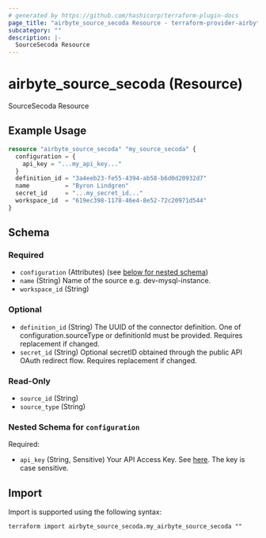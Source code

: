 ```yaml
---
# generated by https://github.com/hashicorp/terraform-plugin-docs
page_title: "airbyte_source_secoda Resource - terraform-provider-airbyte"
subcategory: ""
description: |-
  SourceSecoda Resource
---
```


# airbyte_source_secoda (Resource)

SourceSecoda Resource

## Example Usage

```terraform
resource "airbyte_source_secoda" "my_source_secoda" {
  configuration = {
    api_key = "...my_api_key..."
  }
  definition_id = "3a4eeb23-fe55-4394-ab58-b6d0d20932d7"
  name          = "Byron Lindgren"
  secret_id     = "...my_secret_id..."
  workspace_id  = "619ec398-1178-46e4-8e52-72c20971d544"
}
```

<!-- schema generated by tfplugindocs -->
## Schema

### Required

- `configuration` (Attributes) (see [below for nested schema](#nestedatt--configuration))
- `name` (String) Name of the source e.g. dev-mysql-instance.
- `workspace_id` (String)

### Optional

- `definition_id` (String) The UUID of the connector definition. One of configuration.sourceType or definitionId must be provided. Requires replacement if changed.
- `secret_id` (String) Optional secretID obtained through the public API OAuth redirect flow. Requires replacement if changed.

### Read-Only

- `source_id` (String)
- `source_type` (String)

<a id="nestedatt--configuration"></a>
### Nested Schema for `configuration`

Required:

- `api_key` (String, Sensitive) Your API Access Key. See <a href="https://docs.secoda.co/secoda-api/authentication">here</a>. The key is case sensitive.

## Import

Import is supported using the following syntax:

```shell
terraform import airbyte_source_secoda.my_airbyte_source_secoda ""
```
